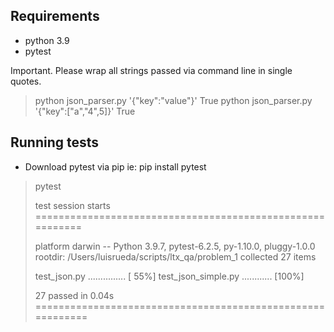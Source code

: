 
## Requirements

* python 3.9
* pytest

Important. Please wrap all strings passed via command line in single quotes.

> python json_parser.py '{"key":"value"}'
> True
> python json_parser.py '{"key":["a","4",5]}'
> True

## Running tests

* Download pytest via pip ie: pip install pytest

> pytest
>
> test session starts ==========================================================
>
> platform darwin -- Python 3.9.7, pytest-6.2.5, py-1.10.0, pluggy-1.0.0
> rootdir: /Users/luisrueda/scripts/ltx_qa/problem_1
> collected 27 items
> 
> test_json.py ...............                                                                                                      [ 55%]
> test_json_simple.py ............                                                                                                  [100%]
>
> 27 passed in 0.04s ===========================================================
